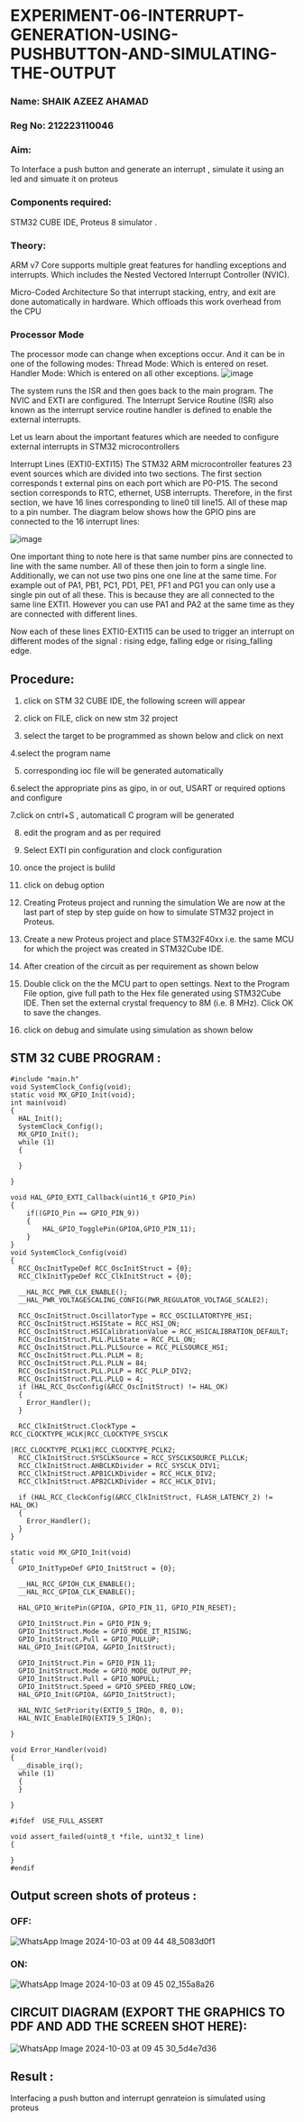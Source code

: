 # EXPERIMENT-06-INTERRUPT-GENERATION-USING-PUSHBUTTON-AND-SIMULATING-THE-OUTPUT
### Name: SHAIK AZEEZ AHAMAD
### Reg No: 212223110046
### Aim:
To Interface a push button and generate an interrupt , simulate it using an led and simuate it on  proteus 

### Components required:
STM32 CUBE IDE, Proteus 8 simulator .

### Theory:

ARM v7 Core supports multiple great features for handling exceptions and interrupts. Which includes the Nested Vectored Interrupt Controller (NVIC).

Micro-Coded Architecture So that interrupt stacking, entry, and exit are done automatically in hardware. Which offloads this work overhead from the CPU
### Processor Mode

The processor mode can change when exceptions occur. And it can be in one of the following modes:
Thread Mode: Which is entered on reset.
Handler Mode: Which is entered on all other exceptions.
![image](https://github.com/vasanthkumarch/EXPERIMENT-06-INTERRUPT-GENERATION-USING-PUSHBUTTON-AND-SIMULATING-THE-OUTPUT-/assets/36288975/4f52f2d6-4cdb-4315-b2b2-b55dc1639c43)

The system runs the ISR and then goes back to the main program. The NVIC and EXTI are configured. The Interrupt Service Routine (ISR) also known as the interrupt service routine handler is defined to enable the external interrupts.

Let us learn about the important features which are needed to configure external interrupts in STM32 microcontrollers

Interrupt Lines (EXTI0-EXTI15)
The STM32 ARM microcontroller features 23 event sources which are divided into two sections. The first section corresponds t external pins on each port which are P0-P15. The second section corresponds to RTC, ethernet, USB interrupts. Therefore, in the first section, we have 16 lines corresponding to line0 till line15. All of these map to a pin number.
The diagram below shows how the GPIO pins are connected to the 16 interrupt lines:

![image](https://github.com/vasanthkumarch/EXPERIMENT-06-INTERRUPT-GENERATION-USING-PUSHBUTTON-AND-SIMULATING-THE-OUTPUT-/assets/36288975/3e1ededb-144c-4103-a64e-9132b7e06e1b)

One important thing to note here is that same number pins are connected to line with the same number. All of these then join to form a single line. Additionally, we can not use two pins one one line at the same time. For example out of PA1, PB1, PC1, PD1, PE1, PF1 and PG1 you can only use a single pin out of all these. This is because they are all connected to the same line EXTI1. However you can use PA1 and PA2 at the same time as they are connected with different lines.

Now each of these lines EXTI0-EXTI15 can be used to trigger an interrupt on different modes of the signal : rising edge, falling edge or rising_falling edge.

## Procedure:

 1. click on STM 32 CUBE IDE, the following screen will appear 

 2. click on FILE, click on new stm 32 project 

 3. select the target to be programmed  as shown below and click on next 

 4.select the program name 

 5. corresponding ioc file will be generated automatically 

 6.select the appropriate pins as gipo, in or out, USART or required options and configure 

 7.click on cntrl+S , automaticall C program will be generated 
 
 8. edit the program and as per required 

 9. Select EXTI pin configuration and clock configuration 
 
 10. once the project is bulild 

 11. click on debug option 

 12.  Creating Proteus project and running the simulation
 We are now at the last part of step by step guide on how to simulate STM32 project in Proteus.

 13. Create a new Proteus project and place STM32F40xx i.e. the same MCU for which the project was created in STM32Cube IDE. 

 14. After creation of the circuit as per requirement as shown below 

 15. Double click on the the MCU part to open settings. Next to the Program File option, give full path to the Hex file generated using STM32Cube IDE. Then set the external crystal frequency 
 to 8M (i.e. 8 MHz). Click OK to save the changes.

 16. click on debug and simulate using simulation as shown below 


## STM 32 CUBE PROGRAM :
```
#include "main.h"
void SystemClock_Config(void);
static void MX_GPIO_Init(void);
int main(void)
{
  HAL_Init();
  SystemClock_Config();
  MX_GPIO_Init();
  while (1)
  {

  }

}

void HAL_GPIO_EXTI_Callback(uint16_t GPIO_Pin)
{
	if((GPIO_Pin == GPIO_PIN_9))
	{
		HAL_GPIO_TogglePin(GPIOA,GPIO_PIN_11);
	}
}
void SystemClock_Config(void)
{
  RCC_OscInitTypeDef RCC_OscInitStruct = {0};
  RCC_ClkInitTypeDef RCC_ClkInitStruct = {0};

  __HAL_RCC_PWR_CLK_ENABLE();
  __HAL_PWR_VOLTAGESCALING_CONFIG(PWR_REGULATOR_VOLTAGE_SCALE2);

  RCC_OscInitStruct.OscillatorType = RCC_OSCILLATORTYPE_HSI;
  RCC_OscInitStruct.HSIState = RCC_HSI_ON;
  RCC_OscInitStruct.HSICalibrationValue = RCC_HSICALIBRATION_DEFAULT;
  RCC_OscInitStruct.PLL.PLLState = RCC_PLL_ON;
  RCC_OscInitStruct.PLL.PLLSource = RCC_PLLSOURCE_HSI;
  RCC_OscInitStruct.PLL.PLLM = 8;
  RCC_OscInitStruct.PLL.PLLN = 84;
  RCC_OscInitStruct.PLL.PLLP = RCC_PLLP_DIV2;
  RCC_OscInitStruct.PLL.PLLQ = 4;
  if (HAL_RCC_OscConfig(&RCC_OscInitStruct) != HAL_OK)
  {
    Error_Handler();
  }
 
  RCC_ClkInitStruct.ClockType = RCC_CLOCKTYPE_HCLK|RCC_CLOCKTYPE_SYSCLK
                              |RCC_CLOCKTYPE_PCLK1|RCC_CLOCKTYPE_PCLK2;
  RCC_ClkInitStruct.SYSCLKSource = RCC_SYSCLKSOURCE_PLLCLK;
  RCC_ClkInitStruct.AHBCLKDivider = RCC_SYSCLK_DIV1;
  RCC_ClkInitStruct.APB1CLKDivider = RCC_HCLK_DIV2;
  RCC_ClkInitStruct.APB2CLKDivider = RCC_HCLK_DIV1;

  if (HAL_RCC_ClockConfig(&RCC_ClkInitStruct, FLASH_LATENCY_2) != HAL_OK)
  {
    Error_Handler();
  }
}

static void MX_GPIO_Init(void)
{
  GPIO_InitTypeDef GPIO_InitStruct = {0};

  __HAL_RCC_GPIOH_CLK_ENABLE();
  __HAL_RCC_GPIOA_CLK_ENABLE();

  HAL_GPIO_WritePin(GPIOA, GPIO_PIN_11, GPIO_PIN_RESET);

  GPIO_InitStruct.Pin = GPIO_PIN_9;
  GPIO_InitStruct.Mode = GPIO_MODE_IT_RISING;
  GPIO_InitStruct.Pull = GPIO_PULLUP;
  HAL_GPIO_Init(GPIOA, &GPIO_InitStruct);

  GPIO_InitStruct.Pin = GPIO_PIN_11;
  GPIO_InitStruct.Mode = GPIO_MODE_OUTPUT_PP;
  GPIO_InitStruct.Pull = GPIO_NOPULL;
  GPIO_InitStruct.Speed = GPIO_SPEED_FREQ_LOW;
  HAL_GPIO_Init(GPIOA, &GPIO_InitStruct);

  HAL_NVIC_SetPriority(EXTI9_5_IRQn, 0, 0);
  HAL_NVIC_EnableIRQ(EXTI9_5_IRQn);

}

void Error_Handler(void)
{
  __disable_irq();
  while (1)
  {
  }

}

#ifdef  USE_FULL_ASSERT

void assert_failed(uint8_t *file, uint32_t line)
{
 
}
#endif 

```

## Output screen shots of proteus  :
### OFF:
![WhatsApp Image 2024-10-03 at 09 44 48_5083d0f1](https://github.com/user-attachments/assets/c1ab675b-9ea0-40f6-956c-aaa39f27e80e)
### ON:
![WhatsApp Image 2024-10-03 at 09 45 02_155a8a26](https://github.com/user-attachments/assets/9fe89f9a-e447-447c-a6be-daafc1650487)


## CIRCUIT DIAGRAM (EXPORT THE GRAPHICS TO PDF AND ADD THE SCREEN SHOT HERE): 
![WhatsApp Image 2024-10-03 at 09 45 30_5d4e7d36](https://github.com/user-attachments/assets/4c5c1767-e610-4f09-b7c1-57fb77579ff2)

  
## Result :
Interfacing a push button and interrupt genrateion is simulated using proteus 
